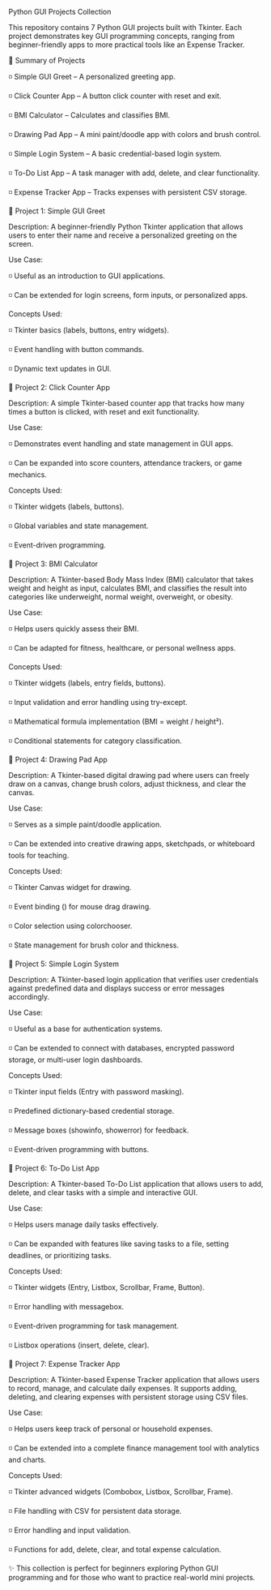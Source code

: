 Python GUI Projects Collection

This repository contains 7 Python GUI projects built with Tkinter. Each project demonstrates key GUI programming concepts, ranging from beginner-friendly apps to more practical tools like an Expense Tracker.

📖 Summary of Projects

◽ Simple GUI Greet – A personalized greeting app.

◽ Click Counter App – A button click counter with reset and exit.

◽ BMI Calculator – Calculates and classifies BMI.

◽ Drawing Pad App – A mini paint/doodle app with colors and brush control.

◽ Simple Login System – A basic credential-based login system.

◽ To-Do List App – A task manager with add, delete, and clear functionality.

◽ Expense Tracker App – Tracks expenses with persistent CSV storage.


📌 Project 1: Simple GUI Greet

Description:
A beginner-friendly Python Tkinter application that allows users to enter their name and receive a personalized greeting on the screen.

Use Case:

◽ Useful as an introduction to GUI applications.

◽ Can be extended for login screens, form inputs, or personalized apps.

Concepts Used:

◽ Tkinter basics (labels, buttons, entry widgets).

◽ Event handling with button commands.

◽ Dynamic text updates in GUI.

📌 Project 2: Click Counter App

Description:
A simple Tkinter-based counter app that tracks how many times a button is clicked, with reset and exit functionality.

Use Case:

◽ Demonstrates event handling and state management in GUI apps.

◽ Can be expanded into score counters, attendance trackers, or game mechanics.

Concepts Used:

◽ Tkinter widgets (labels, buttons).

◽ Global variables and state management.

◽ Event-driven programming.

📌 Project 3: BMI Calculator

Description:
A Tkinter-based Body Mass Index (BMI) calculator that takes weight and height as input, calculates BMI, and classifies the result into categories like underweight, normal weight, overweight, or obesity.

Use Case:

◽ Helps users quickly assess their BMI.

◽ Can be adapted for fitness, healthcare, or personal wellness apps.

Concepts Used:

◽ Tkinter widgets (labels, entry fields, buttons).

◽ Input validation and error handling using try-except.

◽ Mathematical formula implementation (BMI = weight / height²).

◽ Conditional statements for category classification.

📌 Project 4: Drawing Pad App

Description:
A Tkinter-based digital drawing pad where users can freely draw on a canvas, change brush colors, adjust thickness, and clear the canvas.

Use Case:

◽ Serves as a simple paint/doodle application.

◽ Can be extended into creative drawing apps, sketchpads, or whiteboard tools for teaching.

Concepts Used:

◽ Tkinter Canvas widget for drawing.

◽ Event binding (<B1-Motion>) for mouse drag drawing.

◽ Color selection using colorchooser.

◽ State management for brush color and thickness.

📌 Project 5: Simple Login System

Description:
A Tkinter-based login application that verifies user credentials against predefined data and displays success or error messages accordingly.

Use Case:

◽ Useful as a base for authentication systems.

◽ Can be extended to connect with databases, encrypted password storage, or multi-user login dashboards.

Concepts Used:

◽ Tkinter input fields (Entry with password masking).

◽ Predefined dictionary-based credential storage.

◽ Message boxes (showinfo, showerror) for feedback.

◽ Event-driven programming with buttons.

📌 Project 6: To-Do List App

Description:
A Tkinter-based To-Do List application that allows users to add, delete, and clear tasks with a simple and interactive GUI.

Use Case:

◽ Helps users manage daily tasks effectively.

◽ Can be expanded with features like saving tasks to a file, setting deadlines, or prioritizing tasks.

Concepts Used:

◽ Tkinter widgets (Entry, Listbox, Scrollbar, Frame, Button).

◽ Error handling with messagebox.

◽ Event-driven programming for task management.

◽ Listbox operations (insert, delete, clear).

📌 Project 7: Expense Tracker App

Description:
A Tkinter-based Expense Tracker application that allows users to record, manage, and calculate daily expenses. It supports adding, deleting, and clearing expenses with persistent storage using CSV files.

Use Case:

◽ Helps users keep track of personal or household expenses.

◽ Can be extended into a complete finance management tool with analytics and charts.

Concepts Used:

◽ Tkinter advanced widgets (Combobox, Listbox, Scrollbar, Frame).

◽ File handling with CSV for persistent data storage.

◽ Error handling and input validation.

◽ Functions for add, delete, clear, and total expense calculation.

✨ This collection is perfect for beginners exploring Python GUI programming and for those who want to practice real-world mini projects.
